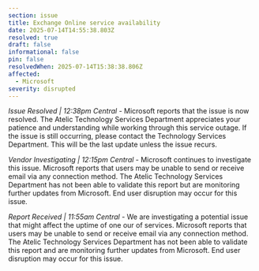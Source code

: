 ```yaml
---
section: issue
title: Exchange Online service availability
date: 2025-07-14T14:55:38.803Z
resolved: true
draft: false
informational: false
pin: false
resolvedWhen: 2025-07-14T15:38:38.806Z
affected:
  - Microsoft
severity: disrupted
---
```

*Issue Resolved | 12:38pm Central* - Microsoft reports that the issue is now resolved. The Atelic Technology Services Department appreciates your patience and understanding while working through this service outage. If the issue is still occurring, please contact the Technology Services Department. This will be the last update unless the issue recurs.

*Vendor Investigating | 12:15pm Central* - Microsoft continues to investigate this issue. Microsoft reports that users may be unable to send or receive email via any connection method. The Atelic Technology Services Department has not been able to validate this report but are monitoring further updates from Microsoft. End user disruption may occur for this issue.

*Report Received | 11:55am Central* - We are investigating a potential issue that might affect the uptime of one our of services. Microsoft reports that users may be unable to send or receive email via any connection method. The Atelic Technology Services Department has not been able to validate this report and are monitoring further updates from Microsoft. End user disruption may occur for this issue.